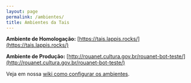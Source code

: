 ```yaml
---
layout: page
permalink: /ambientes/
title: Ambientes da Tais
---
```


**Ambiente de Homologação:** [https://tais.lappis.rocks/](https://tais.lappis.rocks/)

**Ambiente de Produção:** [http://rouanet.cultura.gov.br/rouanet-bot-teste/](http://rouanet.cultura.gov.br/rouanet-bot-teste/)

Veja em nossa [wiki como configurar os ambientes](https://github.com/lappis-unb/tais/wiki/Acesso-e-Configuração-Ambientes).